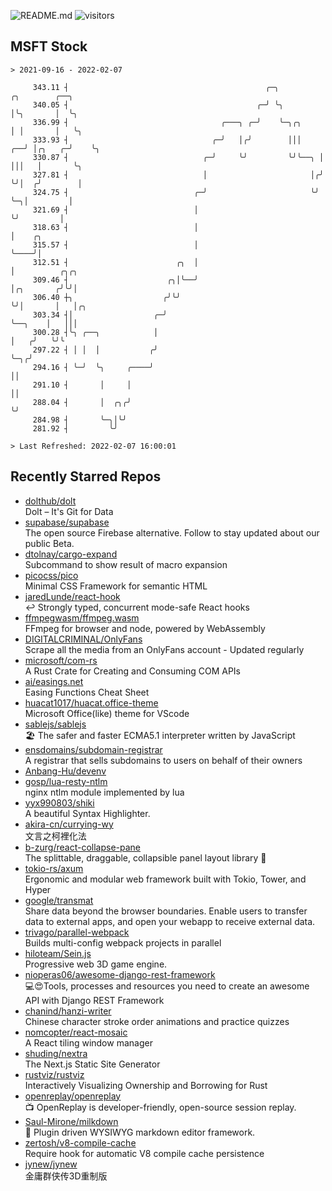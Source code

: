 ![README.md](https://github.com/Gerhut/Gerhut/workflows/README.md/badge.svg)
![visitors](https://visitors.vercel.app/Gerhut/Gerhut?token=8cf69d1f6813d272ef062726b6070c9be4ff72038cfe5a7ded7384a8da65d866)

## MSFT Stock

```
> 2021-09-16 - 2022-02-07

     343.11 ┤                                            ╭─╮            ╭╮        ╭──╮                           
     340.05 ┤                                          ╭─╯ ╰╮           │╰╮       │  ╰╮                          
     336.99 ┤                                  ╭───╮ ╭─╯    ╰─╮╭╮       │ │       │   ╰╮                         
     333.93 ┤                                ╭─╯   │╭╯        │││    ╭──╯ │╭╮   ╭─╯    ╰╮                        
     330.87 ┤                              ╭─╯     ╰╯         ╰╯╰──╮ │    │││   │       ╰╮                       
     327.81 ┤                              │                       │╭╯    ╰╯│  ╭╯        │                       
     324.75 ┤                            ╭─╯                       ╰╯       ╰─╮│         │                       
     321.69 ┤                            │                                    ╰╯         │                       
     318.63 ┤                            │                                               │    ╭╮                 
     315.57 ┤                            │                                               ╰────╯│                 
     312.51 ┤                        ╭╮  │                                                     │          ╭╮╭╮   
     309.46 ┤                      ╭╮│╰──╯                                                     │╭╮       ╭╯╰╯│   
     306.40 ┼╮                    ╭╯╰╯                                                         ╰╯│       │   │╭╮ 
     303.34 ┤│                  ╭─╯                                                              ╰──╮    │   │││ 
     300.28 ┤╰╮ ╭──╮            │                                                                   │   ╭╯   ╰╯╰ 
     297.22 ┤ │ │  │           ╭╯                                                                   ╰─╮╭╯        
     294.16 ┤ ╰─╯  ╰╮     ╭────╯                                                                      ││         
     291.10 ┤       │     │                                                                           ││         
     288.04 ┤       │  ╭╮╭╯                                                                           ╰╯         
     284.98 ┤       ╰─╮│╰╯                                                                                       
     281.92 ┤         ╰╯                                                                                         

> Last Refreshed: 2022-02-07 16:00:01
```

## Recently Starred Repos

- [dolthub/dolt](https://github.com/dolthub/dolt)  
  Dolt – It's Git for Data
- [supabase/supabase](https://github.com/supabase/supabase)  
  The open source Firebase alternative. Follow to stay updated about our public Beta.
- [dtolnay/cargo-expand](https://github.com/dtolnay/cargo-expand)  
  Subcommand to show result of macro expansion
- [picocss/pico](https://github.com/picocss/pico)  
  Minimal CSS Framework for semantic HTML
- [jaredLunde/react-hook](https://github.com/jaredLunde/react-hook)  
  ↩ Strongly typed, concurrent mode-safe React hooks
- [ffmpegwasm/ffmpeg.wasm](https://github.com/ffmpegwasm/ffmpeg.wasm)  
  FFmpeg for browser and node, powered by WebAssembly
- [DIGITALCRIMINAL/OnlyFans](https://github.com/DIGITALCRIMINAL/OnlyFans)  
  Scrape all the media from an OnlyFans account - Updated regularly
- [microsoft/com-rs](https://github.com/microsoft/com-rs)  
  A Rust Crate for Creating and Consuming COM APIs
- [ai/easings.net](https://github.com/ai/easings.net)  
  Easing Functions Cheat Sheet
- [huacat1017/huacat.office-theme](https://github.com/huacat1017/huacat.office-theme)  
  Microsoft Office(like) theme for VScode
- [sablejs/sablejs](https://github.com/sablejs/sablejs)  
  🏖️ The safer and faster ECMA5.1 interpreter written by JavaScript
- [ensdomains/subdomain-registrar](https://github.com/ensdomains/subdomain-registrar)  
  A registrar that sells subdomains to users on behalf of their owners
- [Anbang-Hu/devenv](https://github.com/Anbang-Hu/devenv)  
- [gosp/lua-resty-ntlm](https://github.com/gosp/lua-resty-ntlm)  
  nginx ntlm module implemented by lua
- [yyx990803/shiki](https://github.com/yyx990803/shiki)  
  A beautiful Syntax Highlighter.
- [akira-cn/currying-wy](https://github.com/akira-cn/currying-wy)  
  文言之柯裡化法
- [b-zurg/react-collapse-pane](https://github.com/b-zurg/react-collapse-pane)  
  The splittable, draggable, collapsible panel layout library 🎉
- [tokio-rs/axum](https://github.com/tokio-rs/axum)  
  Ergonomic and modular web framework built with Tokio, Tower, and Hyper
- [google/transmat](https://github.com/google/transmat)  
  Share data beyond the browser boundaries. Enable users to transfer data to external apps, and open your webapp to receive external data.
- [trivago/parallel-webpack](https://github.com/trivago/parallel-webpack)  
  Builds multi-config webpack projects in parallel
- [hiloteam/Sein.js](https://github.com/hiloteam/Sein.js)  
  Progressive web 3D game engine.
- [nioperas06/awesome-django-rest-framework](https://github.com/nioperas06/awesome-django-rest-framework)  
   💻😍Tools, processes and resources you need to create an awesome API with Django REST Framework
- [chanind/hanzi-writer](https://github.com/chanind/hanzi-writer)  
  Chinese character stroke order animations and practice quizzes
- [nomcopter/react-mosaic](https://github.com/nomcopter/react-mosaic)  
  A React tiling window manager
- [shuding/nextra](https://github.com/shuding/nextra)  
  The Next.js Static Site Generator
- [rustviz/rustviz](https://github.com/rustviz/rustviz)  
  Interactively Visualizing Ownership and Borrowing for Rust
- [openreplay/openreplay](https://github.com/openreplay/openreplay)  
  :tv: OpenReplay is developer-friendly, open-source session replay.
- [Saul-Mirone/milkdown](https://github.com/Saul-Mirone/milkdown)  
  🍼 Plugin driven WYSIWYG  markdown editor framework.
- [zertosh/v8-compile-cache](https://github.com/zertosh/v8-compile-cache)  
  Require hook for automatic V8 compile cache persistence
- [jynew/jynew](https://github.com/jynew/jynew)  
  金庸群侠传3D重制版
